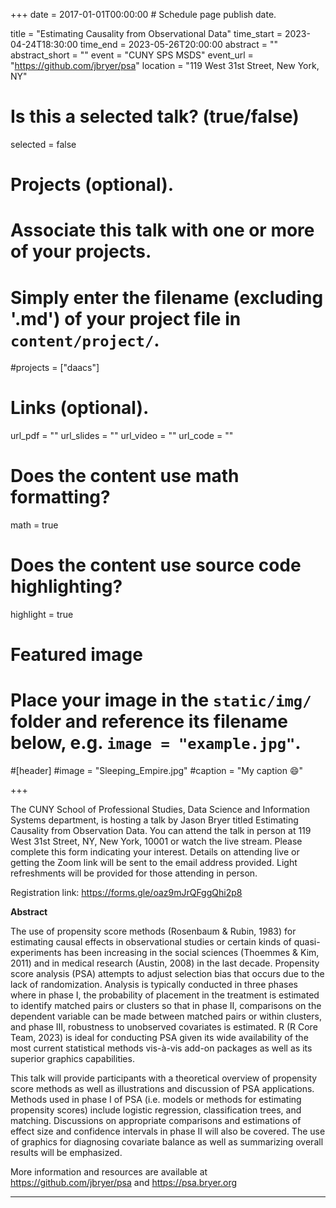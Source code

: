 +++
date = 2017-01-01T00:00:00  # Schedule page publish date.

title = "Estimating Causality from Observational Data"
time_start = 2023-04-24T18:30:00
time_end = 2023-05-26T20:00:00
abstract = ""
abstract_short = ""
event = "CUNY SPS MSDS"
event_url = "https://github.com/jbryer/psa"
location = "119 West 31st Street, New York, NY"

# Is this a selected talk? (true/false)
selected = false

# Projects (optional).
#   Associate this talk with one or more of your projects.
#   Simply enter the filename (excluding '.md') of your project file in `content/project/`.
#projects = ["daacs"]

# Links (optional).
url_pdf = ""
url_slides = ""
url_video = ""
url_code = ""

# Does the content use math formatting?
math = true

# Does the content use source code highlighting?
highlight = true

# Featured image
# Place your image in the `static/img/` folder and reference its filename below, e.g. `image = "example.jpg"`.
#[header]
#image = "Sleeping_Empire.jpg"
#caption = "My caption :smile:"

+++

The CUNY School of Professional Studies, Data Science and Information Systems department, is hosting a talk by Jason Bryer titled Estimating Causality from Observation Data. You can attend the talk in person at 119 West 31st Street, NY, New York, 10001 or watch the live stream. Please complete this form indicating your interest. Details on attending live or getting the Zoom link will be sent to the email address provided. Light refreshments will be provided for those attending in person.

Registration link: https://forms.gle/oaz9mJrQFggQhi2p8

**Abstract**

The use of propensity score methods (Rosenbaum & Rubin, 1983) for estimating causal effects in observational studies or certain kinds of quasi-experiments has been increasing in the social sciences (Thoemmes & Kim, 2011) and in medical research (Austin, 2008) in the last decade. Propensity score analysis (PSA) attempts to adjust selection bias that occurs due to the lack of randomization. Analysis is typically conducted in three phases where in phase I, the probability of placement in the treatment is estimated to identify matched pairs or clusters so that in phase II, comparisons on the dependent variable can be made between matched pairs or within clusters, and phase III, robustness to unobserved covariates is estimated. R (R Core Team, 2023) is ideal for conducting PSA given its wide availability of the most current statistical methods vis-à-vis add-on packages as well as its superior graphics capabilities.

This talk will provide participants with a theoretical overview of propensity score methods as well as illustrations and discussion of PSA applications. Methods used in phase I of PSA (i.e. models or methods for estimating propensity scores) include logistic regression, classification trees, and matching. Discussions on appropriate comparisons and estimations of effect size and confidence intervals in phase II will also be covered. The use of graphics for diagnosing covariate balance as well as summarizing overall results will be emphasized.

More information and resources are available at https://github.com/jbryer/psa and https://psa.bryer.org 

______

